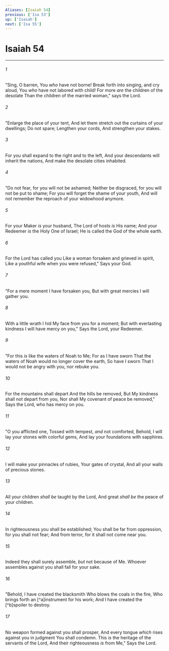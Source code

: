 ```yaml
---
Aliases: [Isaiah 54]
previous: ['Isa 53']
up: ['Isaiah']
next: ['Isa 55']
---
```

# Isaiah 54

***


###### 1 
"Sing, O barren, You _who_ have not borne! Break forth into singing, and cry aloud, You _who_ have not labored with child! For more _are_ the children of the desolate Than the children of the married woman," says the Lord. 

###### 2 
"Enlarge the place of your tent, And let them stretch out the curtains of your dwellings; Do not spare; Lengthen your cords, And strengthen your stakes. 

###### 3 
For you shall expand to the right and to the left, And your descendants will inherit the nations, And make the desolate cities inhabited. 

###### 4 
"Do not fear, for you will not be ashamed; Neither be disgraced, for you will not be put to shame; For you will forget the shame of your youth, And will not remember the reproach of your widowhood anymore. 

###### 5 
For your Maker _is_ your husband, The Lord of hosts _is_ His name; And your Redeemer _is_ the Holy One of Israel; He is called the God of the whole earth. 

###### 6 
For the Lord has called you Like a woman forsaken and grieved in spirit, Like a youthful wife when you were refused," Says your God. 

###### 7 
"For a mere moment I have forsaken you, But with great mercies I will gather you. 

###### 8 
With a little wrath I hid My face from you for a moment; But with everlasting kindness I will have mercy on you," Says the Lord, your Redeemer. 

###### 9 
"For this _is_ like the waters of Noah to Me; For as I have sworn That the waters of Noah would no longer cover the earth, So have I sworn That I would not be angry with you, nor rebuke you. 

###### 10 
For the mountains shall depart And the hills be removed, But My kindness shall not depart from you, Nor shall My covenant of peace be removed," Says the Lord, who has mercy on you. 

###### 11 
"O you afflicted one, Tossed with tempest, _and_ not comforted, Behold, I will lay your stones with colorful gems, And lay your foundations with sapphires. 

###### 12 
I will make your pinnacles of rubies, Your gates of crystal, And all your walls of precious stones. 

###### 13 
All your children _shall be_ taught by the Lord, And great _shall be_ the peace of your children. 

###### 14 
In righteousness you shall be established; You shall be far from oppression, for you shall not fear; And from terror, for it shall not come near you. 

###### 15 
Indeed they shall surely assemble, _but_ not because of Me. Whoever assembles against you shall fall for your sake. 

###### 16 
"Behold, I have created the blacksmith Who blows the coals in the fire, Who brings forth an [^a]instrument for his work; And I have created the [^b]spoiler to destroy. 

###### 17 
No weapon formed against you shall prosper, And every tongue _which_ rises against you in judgment You shall condemn. This _is_ the heritage of the servants of the Lord, And their righteousness _is_ from Me," Says the Lord.
